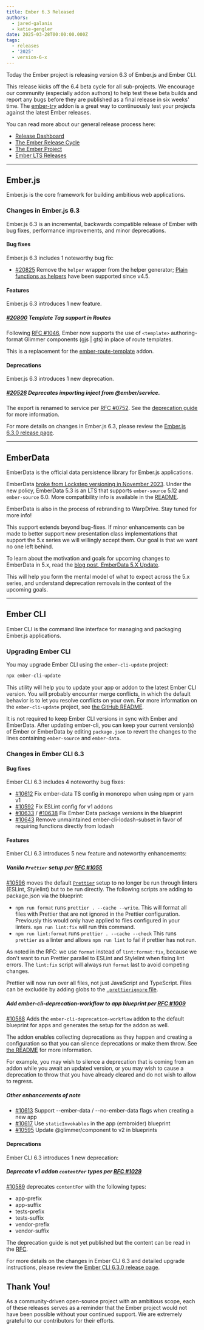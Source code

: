 ```yaml
---
title: Ember 6.3 Released
authors:
  - jared-galanis
  - katie-gengler
date: 2025-03-28T00:00:00.000Z
tags:
  - releases
  - '2025'
  - version-6-x
---
```


Today the Ember project is releasing version 6.3 of Ember.js and Ember CLI.

This release kicks off the 6.4 beta cycle for all sub-projects. We encourage our community (especially addon authors) to help test these beta builds and report any bugs before they are published as a final release in six weeks' time. The [ember-try](https://github.com/ember-cli/ember-try) addon is a great way to continuously test your projects against the latest Ember releases.

You can read more about our general release process here:

- [Release Dashboard](http://emberjs.com/releases/)
- [The Ember Release Cycle](https://blog.emberjs.com/new-ember-release-process/)
- [The Ember Project](https://blog.emberjs.com/ember-project-at-2-0/)
- [Ember LTS Releases](https://blog.emberjs.com/announcing-embers-first-lts/)

---

## Ember.js

Ember.js is the core framework for building ambitious web applications.

### Changes in Ember.js 6.3

Ember.js 6.3 is an incremental, backwards compatible release of Ember with bug fixes, performance improvements, and minor deprecations.

#### Bug fixes

Ember.js 6.3 includes 1 noteworthy bug fix:

- [#20825](https://github.com/emberjs/ember.js/pull/20825) Remove the `helper` wrapper from the helper generator; [Plain functions as helpers](https://guides.emberjs.com/release/components/helper-functions/#toc_global-helper-functions) have been supported since v4.5.

#### Features

Ember.js 6.3 introduces 1 new feature.

##### [#20800](https://github.com/emberjs/ember.js/pull/20800) Template Tag support in Routes

Following [RFC #1046](https://rfcs.emberjs.com/id/1046-template-tag-in-routes/), Ember now supports the use of `<template>` authoring-format Glimmer components (gjs | gts) in place of route templates.

This is a replacement for the [ember-route-template](https://github.com/discourse/ember-route-template) addon.

#### Deprecations

Ember.js 6.3 introduces 1 new deprecation.

##### [#20526](https://github.com/emberjs/ember.js/pull/20526) Deprecates importing inject from @ember/service.

The export is renamed to service per [RFC #0752](https://rfcs.emberjs.com/id/0752-inject-service/). See the [deprecation guide](https://deprecations.emberjs.com/id/importing-inject-from-ember-service) for more information.

For more details on changes in Ember.js 6.3, please review the [Ember.js 6.3.0 release page](https://github.com/emberjs/ember.js/releases/tag/v6.3.0-ember-source).

---

## EmberData

EmberData is the official data persistence library for Ember.js applications.

EmberData [broke from Lockstep versioning in November 2023](https://blog.emberjs.com/updates-to-ember-data-versioning-strategy). Under the new policy, EmberData 5.3 is an LTS that supports `ember-source` 5.12 and `ember-source` 6.0. More compatibility info is available in the [README](https://github.com/emberjs/data#compatibility).

EmberData is also in the process of rebranding to WarpDrive. Stay tuned for more info!

This support extends beyond bug-fixes. If minor enhancements can be made to better support new presentation class implementations that support the 5.x series we will willingly accept them. Our goal is that we want no one left behind.

To learn about the motivation and goals for upcoming changes to EmberData in 5.x,
read the [blog post, EmberData 5.X Update](https://blog.emberjs.com/ember-data-5-x-update-2023-04-15/).

<!-- alex ignore retext-equality -->

This will help you form the mental model of what to expect across the 5.x series,
and understand deprecation removals in the context of the upcoming goals.

---

## Ember CLI

Ember CLI is the command line interface for managing and packaging Ember.js applications.

### Upgrading Ember CLI

You may upgrade Ember CLI using the `ember-cli-update` project:

```bash
npx ember-cli-update
```

This utility will help you to update your app or addon to the latest Ember CLI version. You will probably encounter merge conflicts, in which the default behavior is to let you resolve conflicts on your own. For more information on the `ember-cli-update` project, see [the GitHub README](https://github.com/ember-cli/ember-cli-update).

It is not required to keep Ember CLI versions in sync with Ember and EmberData. After updating ember-cli, you can keep your current version(s) of Ember or EmberData by editing `package.json` to revert the changes to the lines containing `ember-source` and `ember-data`.

### Changes in Ember CLI 6.3

#### Bug fixes

Ember CLI 6.3 includes 4 noteworthy bug fixes:

- [#10612](https://github.com/ember-cli/ember-cli/pull/10612) Fix ember-data TS config in monorepo when using npm or yarn v1
- [#10592](https://github.com/ember-cli/ember-cli/pull/10592) Fix ESLint config for v1 addons
- [#10633](https://github.com/ember-cli/ember-cli/pull/10633) / [#10638](https://github.com/ember-cli/ember-cli/pull/10638) Fix Ember Data package versions in the blueprint
- [#10643](https://github.com/ember-cli/ember-cli/pull/10643) Remove unmaintained ember-cli-lodash-subset in favor of requiring functions directly from lodash

#### Features

Ember CLI 6.3 introduces 5 new feature and noteworthy enhancements:

##### Vanilla `Prettier` setup per [RFC #1055](https://rfcs.emberjs.com/id/1055-vanilla-prettier-setup-in-blueprints)

[#10596](https://github.com/ember-cli/ember-cli/pull/10596) moves the default [`Prettier`](https://prettier.io/) setup to no longer be run through linters (ESLint, Stylelint) but to be run directly.
The following scripts are adding to package.json via the blueprint:

- `npm run format` runs `prettier . --cache --write`. This will format all files with Prettier that are not ignored in the Prettier configuration. Previously this would only have applied to files configured in your linters. `npm run lint:fix` will run this command.
- `npm run lint:format` runs `prettier . --cache --check` This runs `prettier` as a linter and allows `npm run lint` to fail if prettier has not run.

As noted in the RFC: we use `format` instead of `lint:format:fix`, because we don't want to run Prettier parallel to ESLint and Stylelint when fixing lint errors. The `lint:fix` script will always run `format` last to avoid competing changes.

Prettier will now run over all files, not just JavaScript and TypeScript. Files can be excludde by adding globs to the [`.prettierignore` file](https://prettier.io/docs/ignore).

##### Add ember-cli-deprecation-workflow to app blueprint per [RFC #1009](https://rfcs.emberjs.com/id/1009-move-deprecation-workflow-to-apps)

[#10588](https://github.com/ember-cli/ember-cli/pull/10588) Adds the `ember-cli-deprecation-workflow` addon to the default blueprint for apps and generates the setup for the addon as well.

The addon enables collecting deprecations as they happen and creating a configuration so that you can silence deprecations or make them throw. See [the README](https://github.com/ember-cli/ember-cli-deprecation-workflow#ember-cli-deprecation-workflow) for more information.

For example, you may wish to silence a deprecation that is coming from an addon while you await an updated version, or you may wish to cause a deprecation to throw that you have already cleared and do not wish to allow to regress.

##### Other enhancements of note

- [#10613](https://github.com/ember-cli/ember-cli/pull/10613) Support --ember-data / --no-ember-data flags when creating a new app
- [#10617](https://github.com/ember-cli/ember-cli/pull/10617) Use `staticInvokables` in the app (embroider) blueprint
- [#10595](https://github.com/ember-cli/ember-cli/pull/10595) Update @glimmer/component to v2 in blueprints

#### Deprecations

Ember CLI 6.3 introduces 1 new deprecation:

##### Deprecate v1 addon `contentFor` types per [RFC #1029](https://rfcs.emberjs.com/id/1029-deprecate-app-prefix/)

[#10589](https://github.com/ember-cli/ember-cli/pull/10589) deprecates `contentFor` with the following types:

- app-prefix
- app-suffix
- tests-prefix
- tests-suffix
- vendor-prefix
- vendor-suffix

The deprecation guide is not yet published but the content can be read in the [RFC](https://rfcs.emberjs.com/id/1029-deprecate-app-prefix/).

For more details on the changes in Ember CLI 6.3 and detailed upgrade
instructions, please review the [Ember CLI 6.3.0 release page](https://github.com/ember-cli/ember-cli/releases/tag/v6.3.0).

## Thank You!

As a community-driven open-source project with an ambitious scope, each of these releases serves as a reminder that the Ember project would not have been possible without your continued support. We are extremely grateful to our contributors for their efforts.
